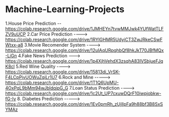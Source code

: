 # Machine-Learning-Projects

1.House Price Prediction  -- https://colab.research.google.com/drive/1JMHEYn7tvwMMJwk4YUfWatTLFZV9uUCP
2.Car Price Prediction ---->  https://colab.research.google.com/drive/1RYlGHMR5UdyiCT3ZwJRkeCSwFWtxx-a8
3.Movie Recomender System ----> https://colab.research.google.com/drive/12uIAqURpqhbQf8hkJkT70JBfMQx-LiGn
4.Fake News Prediction ---> https://colab.research.google.com/drive/1p4XjhVehdX3zsqhA83IVSbjueFJqK8cl
5.Red Wine Quality ----> https://colab.research.google.com/drive/15813di_VrSK-F4LCpPivUOWuZqiLr1U7
6.Rock and Mine -----> https://colab.research.google.com/drive/1T1Q6UpMU-4OxPqL9bMm94wJbldqjpG_G
7.Loan Status Prediction  ----> https://colab.research.google.com/drive/1c2Ut_UP7cxuwDQrF10iwpjobkw-fG-Iy
8. Diabetes Prediction ----->  https://colab.research.google.com/drive/1Ev0pmRh_zUjlIpFa9h88bf3B8SxSYMAz
